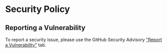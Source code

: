 # Security Policy

## Reporting a Vulnerability

To report a security issue, please use the GitHub Security Advisory ["Report a Vulnerability"](https://github.com/oxdef/lib2opds/security/advisories/new) tab.
